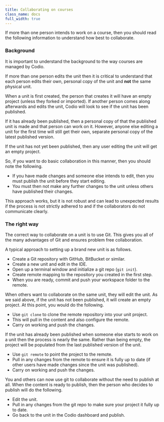 ```yaml
---
title: Collaborating on courses
class_name: docs
full_width: true
---
```


If more than one person intends to work on a course, then you should read the following information to understand how best to collaborate.

### Background
It is important to understand the background to the way courses are managed by Codio. 

If more than one person edits the unit then it is critical to understand that each person edits their own, personal copy of the unit and **not** the same physical unit.

When a unit is first created, the person that creates it will have an empty project (unless they forked or imported). If another person comes along afterwards and edits the unit, Codio will look to see if the unit has been published. 

If it has already been published, then a personal copy of that the published unit is made and that person can work on it. However, anyone else editing a unit for the first time will still get their own, separate personal copy of the latest published version.

If the unit has not yet been published, then any user editing the unit will get an empty project.

So, if you want to do basic collaboration in this manner, then you should note the following.

- If you have made changes and someone else intends to edit, then you must publish the unit before they start editing.
- You must then not make any further changes to the unit unless others have published their changes.

This approach works, but it is not robust and can lead to unexpected results if the process is not strictly adhered to and if the collaborators do not communicate clearly.

### The right way
The correct way to collaborate on a unit is to use Git. This gives you all of the many advantages of Git and ensures problem free collaboration.

A typical approach to setting up a brand new unit is as follows.

- Create a Git repository with GitHub, BitBucket or similar.
- Create a new unit and edit in the IDE.
- Open up a terminal window and initialize a git repo (`git init`).
- Create remote mapping to the repository you created in the first step.
- When you are ready, commit and push your workspace folder to the remote.

When others want to collaborate on the same unit, they will edit the unit. As we said above, if the unit has not been published, it will create an empty project. At this point, you would do the following.

- Use `git clone` to clone the remote repository into your unit project.
- This will pull in the content and also configure the remote.
- Carry on working and push the changes.

If the unit has already been published when someone else starts to work on a unit then the process is nearly the same. Rather than being empty, the project will be populated from the last published version of the unit.

- Use `git remote` to point the project to the remote.
- Pull in any changes from the remote to ensure it is fully up to date (if other users have made changes since the unit was published).
- Carry on working and push the changes.

You and others can now use git to collaborate without the need to publish at all. When the content is ready to publish, then the person who decides to publish will do the following.

- Edit the unit.
- Pull in any changes from the git repo to make sure your project it fully up to date.
- Go back to the unit in the Codio dashboard and publish.




